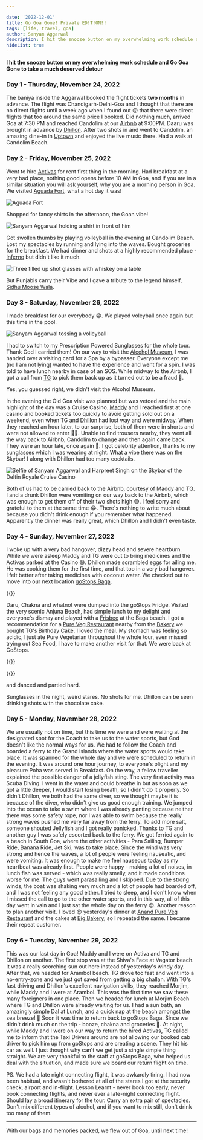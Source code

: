 ```yaml
---

date: '2022-12-01'
title: Go Goa Gone! Private ED!T!ON!!
tags: [life, travel, goa]
author: Sanyam Aggarwal
description: I hit the snooze button on my overwhelming work schedule and Go-Goa-Gone on a much-deserved detour
hideList: true
---
```


**I hit the snooze button on my overwhelming work schedule and Go Goa Gone to take a much deserved detour**

### Day 1 - Thursday, November 24, 2022
The baniya inside the Aggarwal booked the flight tickets **two months** in advance. The flight was Chandigarh-Delhi-Goa and I thought that there are no direct flights until a week ago when I found out 😲 that there were direct flights that too around the same price I booked. Did nothing much, arrived Goa at 7:30 PM and reached Candolim at our [Airbnb](https://www.airbnb.co.in/rooms/53588509?check_in=2023-01-29&check_out=2023-02-03&guests=1&adults=8&s=67&unique_share_id=74f7e97d-209d-47fe-b81d-f025ef0f012e) at 9:00PM. Daaru was brought in advance by [Dhillon](https://www.linkedin.com/in/dhillon-harpreet/). After two shots in and went to Candolim, an amazing dine-in in [Uptown](https://www.instagram.com/uptowngoa) and enjoyed the live music there. Had a walk at Candolim Beach.

### Day 2 - Friday, November 25, 2022
Went to hire [Activas](https://en.wikipedia.org/wiki/Honda_Activa) for rent first thing in the morning. Had breakfast at a very bad place, nothing good opens before 10 AM in Goa, and if you are in a similar situation you will ask yourself, why you are a morning person in Goa. We visited [Aguada Fort](https://en.wikipedia.org/wiki/Fort_Aguada), what a hot day it was!

![Aguada Fort](/static/images/goa/aguada_fort.jpg "Lighthouse at Aguada Fort")

Shopped for fancy shirts in the afternoon, the Goan vibe!

![Sanyam Aggarwal holding a shirt in front of him](/static/images/goa/shirts.jpg "They didn't have my size for this one 🥲")


Got swollen thumbs by playing volleyball in the evening at Candolim Beach. Lost my spectacles by running and lying into the waves. Bought groceries for the breakfast. We had dinner and shots at a highly recommended place - [Inferno](https://www.zomato.com/goa/inferno-candolim) but didn't like it much. 

![Three filled up shot glasses with whiskey on a table](/static/images/goa/inferno_shots.jpg "Fireball Shots at Inferno, I am trying neither of them again 🙅‍♂️")

But Punjabis carry their Vibe and I gave a tribute to the legend himself, [Sidhu Moose Wala](https://en.wikipedia.org/wiki/Sidhu_Moose_Wala).

### Day 3 - Saturday, November 26, 2022
I made breakfast for our everybody 😁. We played voleyball once again but this time in the pool. 

![Sanyam Aggarwal tossing a volleyball](/static/images/goa/pool_volleyball.jpg "Just in case if you are wondering, this picture is not edited 😉")

I had to switch to my Prescription Powered Sunglasses for the whole tour. Thank God I carried them! On our way to visit the [Alcohol Museum](https://www.instagram.com/alcoholmuseum), I was handed over a visiting card for a Spa by a bypasser. Everyone except me (no I am not lying) wanted to have the experience and went for a spin. I was told to have lunch nearby in case of an SOS. While midway to the Airbnb, I got a call from [TG](https://www.linkedin.com/in/tarungupta2811/) to pick them back up as it turned out to be a fraud 🤣.

Yes, you guessed right, we didn't visit the Alcohol Museum.

In the evening the Old Goa visit was planned but was vetoed and the main highlight of  the day was a Cruise Casino. [Maddy](https://www.linkedin.com/in/ankitgoyal1125) and I reached first at one casino and booked tickets too quickly to avoid getting sold out on a weekend, even when TG and [Dhillon](https://www.linkedin.com/in/dhillon-harpreet/) had lost way and were midway. When they reached an hour later, to our surprise, both of them were in shorts and were not allowed to enter 🤦‍♂️. Unable to find trousers nearby, they went all the way back to Airbnb, Candolim  to change and then again came back. They were an hour late, once again 🫡. I got celebrity attention, thanks to my sunglasses which I was wearing at night. What a vibe there was on the Skybar! I along with Dhillon had too many cocktails.

![Selfie of Sanyam Aggarwal and Harpreet Singh on the Skybar of the Deltin Royale Cruise Casino](/static/images/goa/deltin_sober.jpg "I think this is the last time Dhillon and I were seen sober")

Both of us had to be carried back to the Airbnb, courtesy of Maddy and TG. I and a drunk Dhillon were vomiting on our way back to the Airbnb, which was enough to get them off of their two shots high 😅. I feel sorry and grateful to them at the same time 😂. There's nothing to write much about because you didn't drink enough if you remember what happened. Apparently the dinner was really great, which Dhillon and I didn't even taste.

### Day 4 - Sunday, November 27, 2022
I woke up with a very bad hangover, dizzy head and severe heartburn. While we were asleep Maddy and TG were out to bring medicines and the Activas parked at the Casino 😅. Dhillon made scrambled eggs for ailing me. He was cooking them for the first time, and that too in a very bad hangover. I felt better after taking medicines with coconut water. We checked out to move into our next location [goStops Baga](https://gostops.com/book-rooms-in-goabaga-hostel/).

{{<ytvideo id="uDSPk5p0pEI" loop="true" title="Checkout from Airbnb Candolim" description="We can definitely carry more luggage on an Activa than a standard hatchback">}}


Daru, Chakna and whatnot were dumped into the goStops Fridge. Visited the very scenic Anjuna Beach, had simple lunch to my delight and everyone's dismay and played with a [Frisbee](https://en.wikipedia.org/wiki/Frisbee) at the Baga beach. I got a recommendation for a [Pure Veg Restaurant](https://goo.gl/maps/et7ASw9YKgiDgBo6A) nearby from the [Bakery](https://goo.gl/maps/fkbHucYEfMa7jZ889) we bought TG's Birthday Cake. I loved the meal. My stomach was feeling so acidic, I just ate Pure Vegetarian throughout the whole tour, even missed trying out Sea Food, I have to make another visit for that. We were back at GoStops.

{{<ytvideo id="YK2Hv03sHcc" title="Jenga Masters!" description="Played a lot of Jenga">}}

{{<ytvideo id="YYfGvaNCt6I" title="TG's Birthday Celebration at goStops Baga" description="Celebrated TG's birthday with all the goStops Hostel inmates">}}

and danced and partied hard.

Sunglasses in the night, weird stares. No shots for me. Dhillon can be seen drinking shots with the chocolate cake.

### Day 5 - Monday, November 28, 2022
We are usually not on time, but this time we were and were waiting at the designated spot for the Coach to take us to the water sports, but God doesn't like the normal ways for us. We had to follow the Coach and boarded a ferry to the Grand Islands where the water sports would take place. It was spanned for the whole day and we were scheduled to return in the evening. It was around one hour journey, to everyone's plight and my pleasure Poha was served in Breakfast. On the way, a fellow traveller explained the possible danger of a jellyfish sting. The very first activity was Scuba Diving. I went in the water and could breathe in but as soon as we got a little deeper, I would start losing breath, so I didn't do it properly. So didn't Dhillon, we both had the same diver, so we thought maybe it is because of the diver, who didn't give us good enough training. We jumped into the ocean to take a swim where I was already panting because neither there was some safety rope, nor I was able to swim because the really strong waves pushed me very far away from the ferry. To add more salt, someone shouted Jellyfish and I got really panicked. Thanks to TG and another guy I was safely escorted back to the ferry.
We got ferried again to a beach in South Goa, where the other activities - Para Sailing, Bumper Ride, Banana Ride, Jet Ski, was to take place. Since the wind was very strong and hence the waves, a lot of people were feeling nauseatic, and were vomiting. It was enough to make me feel nauseous today as my heartbeat was already first. People were happy - making a lot of noises, in lunch fish was served - which was really smelly, and it made conditions worse for me. The guys went parasailing and I skipped. Due to the strong winds, the boat was shaking very much and a lot of people had boarded off, and I was not feeling any good either. I tried to sleep, and I don't know when I missed the call to go to the other water sports, and in this way, all of this day went in vain and I just sat the whole day on the ferry 😔.
Another reason to plan another visit.
I loved 😍 yesterday's dinner at [Anand Pure Veg Restaurant]((https://goo.gl/maps/et7ASw9YKgiDgBo6A)) and the cakes at [Big Bakery](https://goo.gl/maps/fkbHucYEfMa7jZ889), so I repeated the same. I became their repeat customer.

### Day 6 - Tuesday, November 29, 2022
This was our last day in Goa! Maddy and I were on Activa and TG and Dhillon on another. The first stop was at the Shiva's Face at Vagator beach. It was a really scorching sun out here instead of yesterday's windy day.
After that, we headed for Arambol beach. TG drove too fast and went into a no-entry-zone and we just got saved from getting a big challan. With TG's fast driving and Dhillon's excellent navigation skills, they reached Morjim, while Maddy and I were at Arambol. This was the first time we saw these many foreigners in one place.
Then we headed for lunch at Morjim Beach where TG and Dhillon were already waiting for us. I had a sun bath, an amazingly simple Dal at Lunch, and a quick nap at the beach amongst the sea breeze! 🤩
Soon it was time to return back to goStops Baga.
Since we didn't drink much on the trip - booze, chakna and groceries 🥲.
At night, while Maddy and I were on our way to return the hired Activas, TG called me to inform that the Taxi Drivers around are not allowing our booked cab driver to pick him up from goStops and are creating a scene. They hit his car as well. I just thought why can't we get just a single simple thing straight.
We are very thankful to the staff at goStops Baga, who helped us deal with the situation, and made sure we board our return flight on time.

PS. We had a late night connecting flight, it was awkardly tiring. I had now been habitual, and wasn't bothered at all of the stares I got at the security check, airport and in-flight. Lesson Learnt - never book too early, never book connecting flights, and never ever a late-night connecting flight. Should lay a broad itinerary for the tour. Carry an extra pair of spectacles. Don't mix different types of alcohol, and if you want to mix still, don't drink too many of them.


-----------

With our bags and memories packed, we flew out of Goa, until next time!